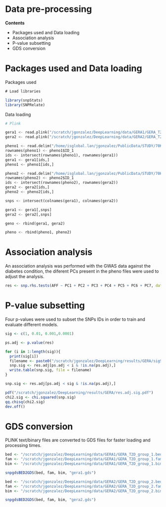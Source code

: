 **Data pre-processing**
=======================

**Contents**

-   Packages used and Data loading
-   Association analysis
-   P-value subsetting
-   GDS conversion

**Packages used and Data loading**
==================================

Packages used

``` javascript
# Load libraries

library(snpStats)
library(SNPRelate)
```

Data loading

``` python
# Plink

gera1 <- read.plink("/scratch/jgonzalez/DeepLearning/data/GERA1/GERA_T2D_group_1")$genotypes
gera2 <- read.plink("/scratch/jgonzalez/DeepLearning/data/GERA2/GERA_T2D_group_2")$genotypes

pheno1 <- read.delim("/home/isglobal.lan/jgonzalez/PublicData/STUDY/70KforT2D/pheno/GERA1.sample", sep="")
rownames(pheno1) <- pheno1$ID_1
ids <- intersect(rownames(pheno1), rownames(gera1))
gera1 <- gera1[ids,]
pheno1 <- pheno1[ids,]

pheno2 <- read.delim("/home/isglobal.lan/jgonzalez/PublicData/STUDY/70KforT2D/pheno/GERA2.sample", sep="")
rownames(pheno2) <- pheno2$ID_1
ids <- intersect(rownames(pheno2), rownames(gera2))
gera2 <- gera2[ids,]
pheno2 <- pheno2[ids,]

snps <- intersect(colnames(gera1), colnames(gera2))

gera1 <- gera1[,snps]
gera2 <- gera2[,snps]

geno <- rbind(gera1, gera2)

pheno <- rbind(pheno1, pheno2)
```

**Association analysis**
========================

An association analysis was performed with the GWAS data against the diabetes condition, the diferent PCs present in the pheno files were used to adjust the analysis.

``` r
res <- snp.rhs.tests(AFF ~ PC1 + PC2 + PC3 + PC4 + PC5 + PC6 + PC7, data = pheno, snp.data = geno)
```

**P-value subsetting**
======================

Four p-values were used to subset the SNPs IDs in order to train and evaluate different models.

``` r
sig <- c(1, 0.01, 0.001,0.0001)

ps.adj <- p.value(res)

for (i in 1:length(sig)){
  print(sig[i])
  filename <- paste0("/scratch/jgonzalez/DeepLearning/results/GERA/sigSnp_",sig[i],".txt")
  snp.sig <- res.adj[ps.adj < i & !is.na(ps.adj),]
  write.table(snp.sig, file = filename)
}

snp.sig <- res.adj[ps.adj < sig & !is.na(ps.adj),]

pdf("/scratch/jgonzalez/DeepLearning/results/GERA/res.adj.sig.pdf")
chi2.sig <- chi.squared(snp.sig)
qq.chisq(chi2.sig)
dev.off()
```

**GDS conversion**
==================

PLINK text/binary files are converted to GDS files for faster loading and processing times.

``` r
bed <- "/scratch/jgonzalez/DeepLearning/data/GERA1/GERA_T2D_group_1.bed"
fam <- "/scratch/jgonzalez/DeepLearning/data/GERA1/GERA_T2D_group_1.fam"
bim <- "/scratch/jgonzalez/DeepLearning/data/GERA1/GERA_T2D_group_1.bim"

snpgdsBED2GDS(bed, fam, bim, "gera1.gds")

bed <- "/scratch/jgonzalez/DeepLearning/data/GERA2/GERA_T2D_group_2.bed"
fam <- "/scratch/jgonzalez/DeepLearning/data/GERA2/GERA_T2D_group_2.fam"
bim <- "/scratch/jgonzalez/DeepLearning/data/GERA2/GERA_T2D_group_2.bim"

snpgdsBED2GDS(bed, fam, bim, "gera2.gds")
```
